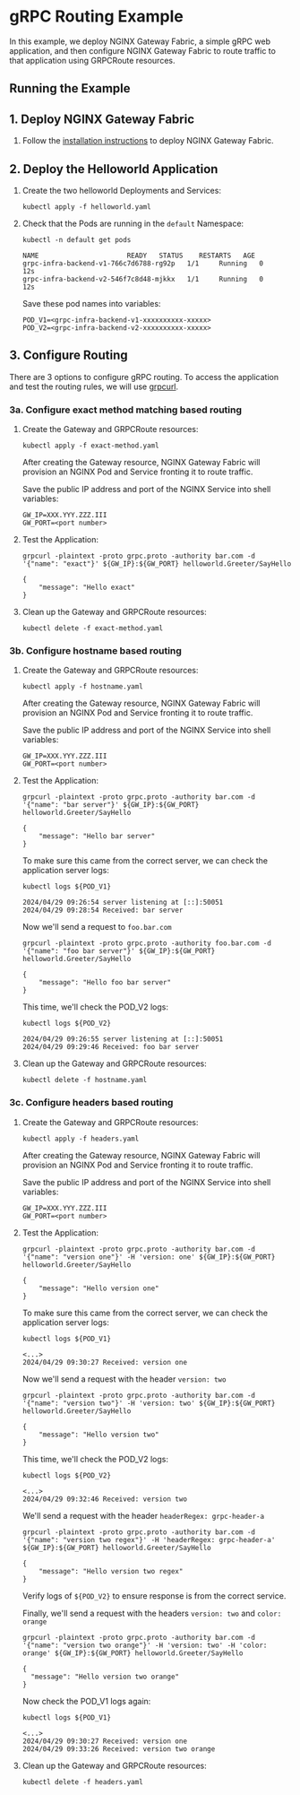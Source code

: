 # gRPC Routing Example

In this example, we deploy NGINX Gateway Fabric, a simple gRPC web application, and then configure NGINX Gateway Fabric
to route traffic to that application using GRPCRoute resources.

## Running the Example

## 1. Deploy NGINX Gateway Fabric

1. Follow the [installation instructions](https://docs.nginx.com/nginx-gateway-fabric/installation/) to deploy NGINX Gateway Fabric.

## 2. Deploy the Helloworld Application

1. Create the two helloworld Deployments and Services:

    ```shell
    kubectl apply -f helloworld.yaml
    ```

1. Check that the Pods are running in the `default` Namespace:

    ```shell
    kubectl -n default get pods
    ```

    ```text
    NAME                      READY   STATUS    RESTARTS   AGE
    grpc-infra-backend-v1-766c7d6788-rg92p   1/1     Running   0          12s
    grpc-infra-backend-v2-546f7c8d48-mjkkx   1/1     Running   0          12s
    ```

   Save these pod names into variables:

    ```text
    POD_V1=<grpc-infra-backend-v1-xxxxxxxxxx-xxxxx>
    POD_V2=<grpc-infra-backend-v2-xxxxxxxxxx-xxxxx>
    ```

## 3. Configure Routing

There are 3 options to configure gRPC routing. To access the application and test the routing rules, we will use [grpcurl](https://github.com/fullstorydev/grpcurl?tab=readme-ov-file#installation).

### 3a. Configure exact method matching based routing

1. Create the Gateway and GRPCRoute resources:

    ```shell
    kubectl apply -f exact-method.yaml
    ```

    After creating the Gateway resource, NGINX Gateway Fabric will provision an NGINX Pod and Service fronting it to route traffic.

    Save the public IP address and port of the NGINX Service into shell variables:

    ```text
    GW_IP=XXX.YYY.ZZZ.III
    GW_PORT=<port number>
    ```

1. Test the Application:

    ```shell
    grpcurl -plaintext -proto grpc.proto -authority bar.com -d '{"name": "exact"}' ${GW_IP}:${GW_PORT} helloworld.Greeter/SayHello
    ```

    ```text
    {
        "message": "Hello exact"
    }
    ```

1. Clean up the Gateway and GRPCRoute resources:

    ```shell
    kubectl delete -f exact-method.yaml
    ```

### 3b. Configure hostname based routing

1. Create the Gateway and GRPCRoute resources:

    ```shell
    kubectl apply -f hostname.yaml
    ```

    After creating the Gateway resource, NGINX Gateway Fabric will provision an NGINX Pod and Service fronting it to route traffic.

    Save the public IP address and port of the NGINX Service into shell variables:

    ```text
    GW_IP=XXX.YYY.ZZZ.III
    GW_PORT=<port number>
    ```

1. Test the Application:

    ```shell
    grpcurl -plaintext -proto grpc.proto -authority bar.com -d '{"name": "bar server"}' ${GW_IP}:${GW_PORT} helloworld.Greeter/SayHello
    ```

    ```text
    {
        "message": "Hello bar server"
    }
    ```

   To make sure this came from the correct server, we can check the application server logs:

    ```shell
    kubectl logs ${POD_V1}
    ```

    ```text
    2024/04/29 09:26:54 server listening at [::]:50051
    2024/04/29 09:28:54 Received: bar server
    ```

   Now we'll send a request to `foo.bar.com`

    ```shell
    grpcurl -plaintext -proto grpc.proto -authority foo.bar.com -d '{"name": "foo bar server"}' ${GW_IP}:${GW_PORT} helloworld.Greeter/SayHello
    ```

    ```text
    {
        "message": "Hello foo bar server"
    }
    ```

   This time, we'll check the POD_V2 logs:

    ```shell
    kubectl logs ${POD_V2}
    ```

    ```text
    2024/04/29 09:26:55 server listening at [::]:50051
    2024/04/29 09:29:46 Received: foo bar server
    ```

1. Clean up the Gateway and GRPCRoute resources:

    ```shell
    kubectl delete -f hostname.yaml
    ```

### 3c. Configure headers based routing

1. Create the Gateway and GRPCRoute resources:

    ```shell
    kubectl apply -f headers.yaml
    ```

    After creating the Gateway resource, NGINX Gateway Fabric will provision an NGINX Pod and Service fronting it to route traffic.

    Save the public IP address and port of the NGINX Service into shell variables:

    ```text
    GW_IP=XXX.YYY.ZZZ.III
    GW_PORT=<port number>
    ```

1. Test the Application:

    ```shell
    grpcurl -plaintext -proto grpc.proto -authority bar.com -d '{"name": "version one"}' -H 'version: one' ${GW_IP}:${GW_PORT} helloworld.Greeter/SayHello
    ```

    ```text
    {
        "message": "Hello version one"
    }
    ```

   To make sure this came from the correct server, we can check the application server logs:

    ```shell
    kubectl logs ${POD_V1}
    ```

    ```text
    <...>
    2024/04/29 09:30:27 Received: version one
    ```

   Now we'll send a request with the header `version: two`

    ```shell
    grpcurl -plaintext -proto grpc.proto -authority bar.com -d '{"name": "version two"}' -H 'version: two' ${GW_IP}:${GW_PORT} helloworld.Greeter/SayHello
    ```

    ```text
    {
        "message": "Hello version two"
    }
    ```

   This time, we'll check the POD_V2 logs:

    ```shell
    kubectl logs ${POD_V2}
    ```

    ```text
    <...>
    2024/04/29 09:32:46 Received: version two
    ```

    We'll send a request with the header `headerRegex: grpc-header-a`

    ```shell
    grpcurl -plaintext -proto grpc.proto -authority bar.com -d '{"name": "version two regex"}' -H 'headerRegex: grpc-header-a' ${GW_IP}:${GW_PORT} helloworld.Greeter/SayHello
    ```

    ```text
    {
        "message": "Hello version two regex"
    }
    ```

   Verify logs of `${POD_V2}` to ensure response is from the correct service.

   Finally, we'll send a request with the headers `version: two` and `color: orange`

    ```shell
    grpcurl -plaintext -proto grpc.proto -authority bar.com -d '{"name": "version two orange"}' -H 'version: two' -H 'color: orange' ${GW_IP}:${GW_PORT} helloworld.Greeter/SayHello
    ```

   ```text
   {
     "message": "Hello version two orange"
   }
   ```

   Now check the POD_V1 logs again:

   ```shell
   kubectl logs ${POD_V1}
   ```

   ```text
   <...>
   2024/04/29 09:30:27 Received: version one
   2024/04/29 09:33:26 Received: version two orange
   ```

1. Clean up the Gateway and GRPCRoute resources:

   ```shell
   kubectl delete -f headers.yaml
   ```
